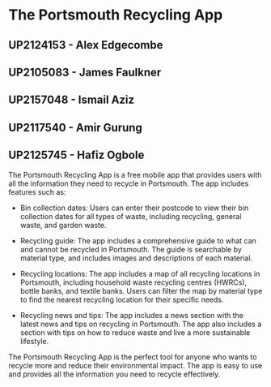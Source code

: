 # The Portsmouth Recycling App

## UP2124153 - Alex Edgecombe
## UP2105083 - James Faulkner
## UP2157048 - Ismail Aziz
## UP2117540 - Amir Gurung
## UP2125745 - Hafiz Ogbole

The Portsmouth Recycling App is a free mobile app that provides users with all the information they need to recycle in Portsmouth. The app includes features such as:

* Bin collection dates: Users can enter their postcode to view their bin collection dates for all types of waste, including recycling, general waste, and garden waste.  <br>

* Recycling guide: The app includes a comprehensive guide to what can and cannot be recycled in Portsmouth. The guide is searchable by material type, and includes images and descriptions of each material.  <br>

* Recycling locations: The app includes a map of all recycling locations in Portsmouth, including household waste recycling centres (HWRCs), bottle banks, and textile banks. Users can filter the map by material type to find the nearest recycling location for their specific needs.  <br>

* Recycling news and tips: The app includes a news section with the latest news and tips on recycling in Portsmouth. The app also includes a section with tips on how to reduce waste and live a more sustainable lifestyle.  <br>

The Portsmouth Recycling App is the perfect tool for anyone who wants to recycle more and reduce their environmental impact. The app is easy to use and provides all the information you need to recycle effectively.  <br>
